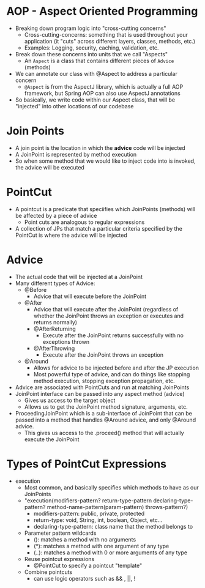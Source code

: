 # AOP - Aspect Oriented Programming
- Breaking down program logic into "cross-cutting concerns"
    - Cross-cutting-concerns: something that is used throughout your application (it "cuts" across different layers, classes, methods, etc.)
    - Examples: Logging, security, caching, validation, etc.
- Break down these concerns into units that we call "Aspects"
    - An `Aspect` is a class that contains different pieces of `Advice` (methods)
- We can annotate our class with @Aspect to address a particular concern
    - `@Aspect` is from the AspectJ library, which is actually a full AOP framework, but Spring AOP can also use AspectJ annotations
- So basically, we write code within our Aspect class, that will be "injected" into other locations of our codebase

# Join Points
- A join point is the location in which the **advice** code will be injected
- A JoinPoint is represented by method execution
- So when some method that we would like to inject code into is invoked, the advice will be executed

# PointCut
- A pointcut is a predicate that speciifies which JoinPoints (methods) will be affected by a piece of advice
    - Point cuts are analogous to regular expressions
- A collection of JPs that match a particular criteria specified by the PointCut is where the advice will be injected

# Advice
- The actual code that will be injected at a JoinPoint
- Many different types of Advice:
    - @Before
        - Advice that will execute before the JoinPoint
    - @After
        - Advice that will execute after the JoinPoint (regardless of whether the JoinPoint throws an exception or executes and returns normally)
        - @AfterReturning
            - Execute after the JoinPoint returns successfully with no exceptions thrown
        - @AfterThrowing
            - Execute after the JoinPoint throws an exception
    - @Around
        - Allows for advice to be injected before and after the JP execution
        - Most powerful type of advice, and can do things like stopping method execution, stopping exception propagation, etc.
- Advice are associated with PointCuts and run at matching JoinPoints
- JoinPoint interface can be passed into any aspect method (advice)
    - Gives us access to the target object
    - Allows us to get the JoinPoint method signature, arguments, etc.
- ProceedingJoinPoint which is a sub-interface of JoinPoint that can be passed into a method that handles @Around advice, and only @Around advice.
    - This gives us access to the .proceed() method that will actually execute the JoinPoint

# Types of PointCut Expressions
- execution
    - Most common, and basically specifies which methods to have as our JoinPoints
    - "execution(modifiers-pattern? return-type-pattern declaring-type-pattern? method-name-pattern(param-pattern) throws-pattern?)
        - modifiers-pattern: public, private, protected
        - return-type: void, String, int, boolean, Object, etc...
        - declaring-type-pattern: class name that the method belongs to
    - Parameter pattern wildcards
        - (): matches a method with no arguments
        - (*): matches a method with one argument of any type
        - (..): matches a method with 0 or more arguments of any type
    - Reuse pointcut expressions
        - @PointCut to specify a pointcut "template"
    - Combine pointcuts
        - can use logic operators such as && , ||, !